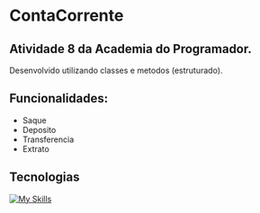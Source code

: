 # ContaCorrente

## Atividade 8 da Academia do Programador.

Desenvolvido utilizando classes e metodos (estruturado).

## Funcionalidades:
- Saque
- Deposito
- Transferencia
- Extrato

## Tecnologias
[![My Skills](https://skillicons.dev/icons?i=git,github,cs,dotnet,visualstudio)](https://skillicons.dev)

